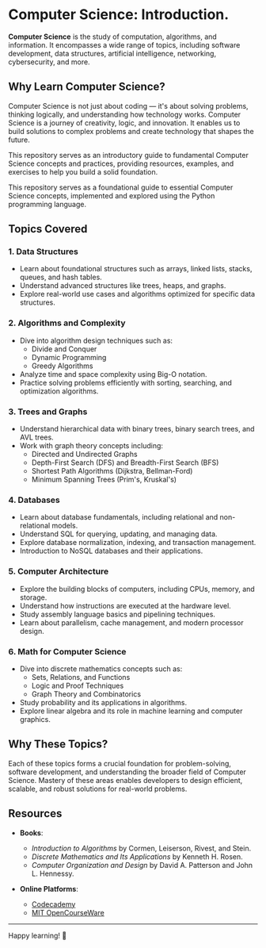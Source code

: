 # Computer Science: Introduction.

**Computer Science** is the study of computation, algorithms, and information. It encompasses a wide range of topics, including software development, data structures, artificial intelligence, networking, cybersecurity, and more.

## Why Learn Computer Science?

Computer Science is not just about coding — it's about solving problems, thinking logically, and understanding how technology works.
Computer Science is a journey of creativity, logic, and innovation. It enables us to build solutions to complex problems and create technology that shapes the future.

This repository serves as an introductory guide to fundamental Computer Science concepts and practices, providing resources, examples, and exercises to help you build a solid foundation.

This repository serves as a foundational guide to essential Computer Science concepts, implemented and explored using the Python programming language.

## Topics Covered

### 1. **Data Structures**

- Learn about foundational structures such as arrays, linked lists, stacks, queues, and hash tables.
- Understand advanced structures like trees, heaps, and graphs.
- Explore real-world use cases and algorithms optimized for specific data structures.

### 2. **Algorithms and Complexity**

- Dive into algorithm design techniques such as:
  - Divide and Conquer
  - Dynamic Programming
  - Greedy Algorithms
- Analyze time and space complexity using Big-O notation.
- Practice solving problems efficiently with sorting, searching, and optimization algorithms.

### 3. **Trees and Graphs**

- Understand hierarchical data with binary trees, binary search trees, and AVL trees.
- Work with graph theory concepts including:
  - Directed and Undirected Graphs
  - Depth-First Search (DFS) and Breadth-First Search (BFS)
  - Shortest Path Algorithms (Dijkstra, Bellman-Ford)
  - Minimum Spanning Trees (Prim's, Kruskal's)

### 4. **Databases**

- Learn about database fundamentals, including relational and non-relational models.
- Understand SQL for querying, updating, and managing data.
- Explore database normalization, indexing, and transaction management.
- Introduction to NoSQL databases and their applications.

### 5. **Computer Architecture**

- Explore the building blocks of computers, including CPUs, memory, and storage.
- Understand how instructions are executed at the hardware level.
- Study assembly language basics and pipelining techniques.
- Learn about parallelism, cache management, and modern processor design.

### 6. **Math for Computer Science**

- Dive into discrete mathematics concepts such as:
  - Sets, Relations, and Functions
  - Logic and Proof Techniques
  - Graph Theory and Combinatorics
- Study probability and its applications in algorithms.
- Explore linear algebra and its role in machine learning and computer graphics.

## Why These Topics?

Each of these topics forms a crucial foundation for problem-solving, software development, and understanding the broader field of Computer Science. Mastery of these areas enables developers to design efficient, scalable, and robust solutions for real-world problems.

## Resources

- **Books**:
  - *Introduction to Algorithms* by Cormen, Leiserson, Rivest, and Stein.
  - *Discrete Mathematics and Its Applications* by Kenneth H. Rosen.
  - *Computer Organization and Design* by David A. Patterson and John L. Hennessy.

- **Online Platforms**:
  - [Codecademy](https://www.codecademy.com/learn/paths/computer-science)
  - [MIT OpenCourseWare](https://ocw.mit.edu/)

---

Happy learning! 🚀
